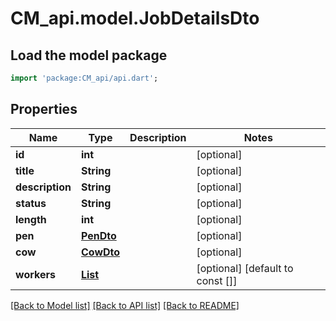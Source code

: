 # CM_api.model.JobDetailsDto

## Load the model package
```dart
import 'package:CM_api/api.dart';
```

## Properties
Name | Type | Description | Notes
------------ | ------------- | ------------- | -------------
**id** | **int** |  | [optional] 
**title** | **String** |  | [optional] 
**description** | **String** |  | [optional] 
**status** | **String** |  | [optional] 
**length** | **int** |  | [optional] 
**pen** | [**PenDto**](PenDto.md) |  | [optional] 
**cow** | [**CowDto**](CowDto.md) |  | [optional] 
**workers** | [**List<UserDto>**](UserDto.md) |  | [optional] [default to const []]

[[Back to Model list]](../README.md#documentation-for-models) [[Back to API list]](../README.md#documentation-for-api-endpoints) [[Back to README]](../README.md)


